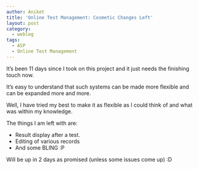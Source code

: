 ```yaml
---
author: Aniket
title: 'Online Test Management: Cosmetic Changes Left'
layout: post
category:
  - weblog
tags:
  - ASP
  - Online Test Management
---
```

It’s been 11 days since I took on this project and it just needs the finishing touch now.

It’s easy to understand that such systems can be made more flexible and can be expanded more and more.

Well, I have tried my best to make it as flexible as I could think of and what was within my knowledge.

The things I am left with are:

*   Result display after a test.
*   Editing of various records
*   And some BLING :P

Will be up in 2 days as promised (unless some issues come up) :D